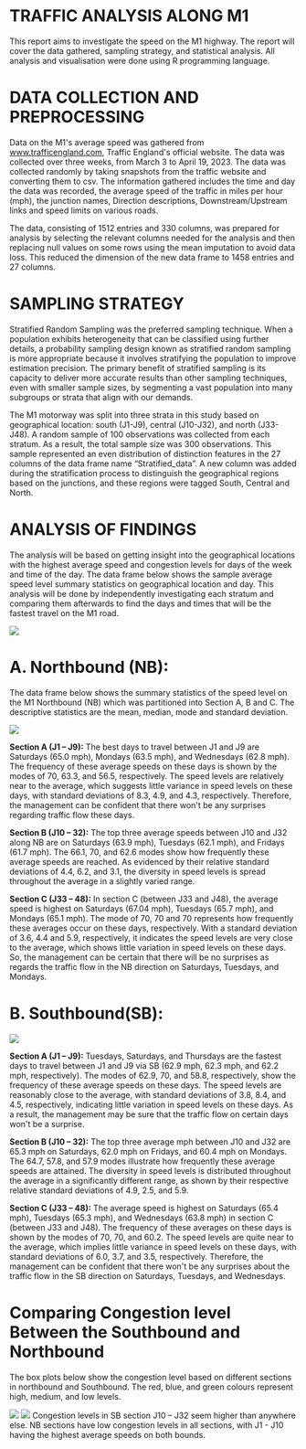 # TRAFFIC ANALYSIS ALONG M1

This report aims to investigate the speed on the M1 highway. The report will cover the data gathered, sampling strategy, and statistical analysis. All analysis and visualisation were done using R programming language.

# DATA COLLECTION AND PREPROCESSING
Data on the M1's average speed was gathered from www.trafficengland.com, Traffic England's official website. The data was collected over three weeks, from March 3 to April 19, 2023. The data was collected randomly by taking snapshots from the traffic website and converting them to csv. The information gathered includes the time and day the data was recorded, the average speed of the traffic in miles per hour (mph), the junction names, Direction descriptions, Downstream/Upstream links and speed limits on various roads.

The data, consisting of 1512 entries and 330 columns, was prepared for analysis by selecting the relevant columns needed for the analysis and then replacing null values on some rows using the mean imputation to avoid data loss. This reduced the dimension of the new data frame to 1458 entries and 27 columns.

# SAMPLING STRATEGY
Stratified Random Sampling was the preferred sampling technique. When a population exhibits heterogeneity that can be classified using further details, a probability sampling design known as stratified random sampling is more appropriate because it involves stratifying the population to improve estimation precision. The primary benefit of stratified sampling is its capacity to deliver more accurate results than other sampling techniques, even with smaller sample sizes, by segmenting a vast population into many subgroups or strata that align with our demands.

The M1 motorway was split into three strata in this study based on geographical location: south (J1-J9), central (J10-J32), and north (J33-J48). A random sample of 100 observations was collected from each stratum. As a result, the total sample size was 300 observations. This sample represented an even distribution of distinction features in the 27 columns of the data frame name “Stratified_data”. A new column was added during the stratification process to distinguish the geographical regions based on the junctions, and these regions were tagged South, Central and North.

# ANALYSIS OF FINDINGS
The analysis will be based on getting insight into the geographical locations with the highest average speed and congestion levels for days of the week and time of the day. The data frame below shows the sample average speed level summary statistics on geographical location and day. This analysis will be done by independently investigating each stratum and comparing them afterwards to find the days and times that will be the fastest travel on the M1 road.

![](https://github.com/odogwu25/Traffic-Analysis/blob/main/images/summary%20stat.png)


# A. Northbound (NB):
The data frame  below shows the summary statistics of the speed level on the M1 Northbound (NB) which was partitioned into Section A, B and C. The descriptive statistics are the mean, median, mode and standard deviation.

![](https://github.com/odogwu25/Traffic-Analysis/blob/main/images/NB%20dataframe.png)

**Section A (J1 – J9):** The best days to travel between J1 and J9 are Saturdays (65.0 mph), Mondays (63.5 mph), and Wednesdays (62.8 mph). The frequency of these average speeds on these days is shown by the modes of 70, 63.3, and 56.5, respectively. The speed levels are relatively near to the average, which suggests little variance in speed levels on these days, with standard deviations of 8.3, 4.9, and 4.3, respectively. Therefore, the management can be confident that there won't be any surprises regarding traffic flow these days.

**Section B (J10 – 32):** The top three average speeds between J10 and J32 along NB are on Saturdays (63.9 mph), Tuesdays (62.1 mph), and Fridays (61.7 mph). The 66.1, 70, and 62.6 modes show how frequently these average speeds are reached. As evidenced by their relative standard deviations of 4.4, 6.2, and 3.1, the diversity in speed levels is spread throughout the average in a slightly varied range.

**Section C (J33 – 48):** In section C (between J33 and J48), the average speed is highest on Saturdays (67.04 mph), Tuesdays (65.7 mph), and Mondays (65.1 mph). The mode of 70, 70 and 70 represents how frequently these averages occur on these days, respectively. With a standard deviation of 3.6, 4.4 and 5.9, respectively, it indicates the speed levels are very close to the average, which shows little variation in speed levels on these days. So, the management can be certain that there will be no surprises as regards the traffic flow in the NB direction on Saturdays, Tuesdays, and Mondays.

# B. Southbound(SB):
![](https://github.com/odogwu25/Traffic-Analysis/blob/main/images/Southbound%20dataframe.png)

**Section A (J1 – J9):** Tuesdays, Saturdays, and Thursdays are the fastest days to travel between J1 and J9 via SB (62.9 mph, 62.3 mph, and 62.2 mph, respectively). The modes of 62.9, 70, and 58.8, respectively, show the frequency of these average speeds on these days. The speed levels are reasonably close to the average, with standard deviations of 3.8, 8.4, and 4.5, respectively, indicating little variation in speed levels on these days. As a result, the management may be sure that the traffic flow on certain days won't be a surprise.

**Section B (J10 – 32):** The top three average mph between J10 and J32 are 65.3 mph on Saturdays, 62.0 mph on Fridays, and 60.4 mph on Mondays. The 64.7, 57.8, and 57.9 modes illustrate how frequently these average speeds are attained. The diversity in speed levels is distributed throughout the average in a significantly different range, as shown by their respective relative standard deviations of 4.9, 2.5, and 5.9.

**Section C (J33 – 48):** The average speed is highest on Saturdays (65.4 mph), Tuesdays (65.3 mph), and Wednesdays (63.8 mph) in section C (between J33 and J48). The frequency of these averages on these days is shown by the modes of 70, 70, and 60.2. The speed levels are quite near to the average, which implies little variance in speed levels on these days, with standard deviations of 6.0, 3.7, and 3.5, respectively. Therefore, the management can be confident that there won't be any surprises about the traffic flow in the SB direction on Saturdays, Tuesdays, and Wednesdays.


# Comparing Congestion level Between the Southbound and Northbound
The box plots below show the congestion level based on different sections in northbound and Southbound. The red, blue, and green colours represent high, medium, and low levels.

![](https://github.com/odogwu25/Traffic-Analysis/blob/main/images/NB%20boxplot.png)
![](https://github.com/odogwu25/Traffic-Analysis/blob/main/images/SB%20boxplot.png)
Congestion levels in SB section J10 – J32 seem higher than anywhere else. NB sections have low congestion levels in all sections, with J1 - J10 having the highest average speeds on both bounds.

